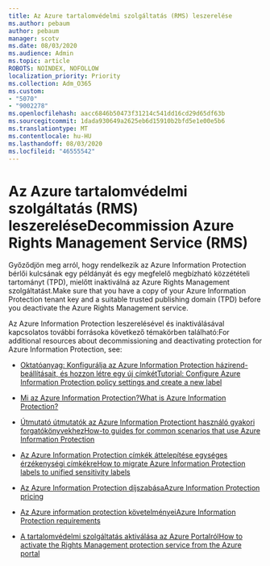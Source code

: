 ```yaml
---
title: Az Azure tartalomvédelmi szolgáltatás (RMS) leszerelése
ms.author: pebaum
author: pebaum
manager: scotv
ms.date: 08/03/2020
ms.audience: Admin
ms.topic: article
ROBOTS: NOINDEX, NOFOLLOW
localization_priority: Priority
ms.collection: Adm_O365
ms.custom:
- "5070"
- "9002278"
ms.openlocfilehash: aacc6846b50473f31214c541dd16cd29d65df63b
ms.sourcegitcommit: 1dada930649a2625eb6d15910b2bfd5e1e00e5b6
ms.translationtype: MT
ms.contentlocale: hu-HU
ms.lasthandoff: 08/03/2020
ms.locfileid: "46555542"
---
```

# <a name="decommission-azure-rights-management-service-rms"></a><span data-ttu-id="cfcc1-102">Az Azure tartalomvédelmi szolgáltatás (RMS) leszerelése</span><span class="sxs-lookup"><span data-stu-id="cfcc1-102">Decommission Azure Rights Management Service (RMS)</span></span>

<span data-ttu-id="cfcc1-103">Győződjön meg arról, hogy rendelkezik az Azure Information Protection bérlői kulcsának egy példányát és egy megfelelő megbízható közzétételi tartományt (TPD), mielőtt inaktiválná az Azure Rights Management szolgáltatást.</span><span class="sxs-lookup"><span data-stu-id="cfcc1-103">Make sure that you have a copy of your Azure Information Protection tenant key and a suitable trusted publishing domain (TPD) before you deactivate the Azure Rights Management service.</span></span>

<span data-ttu-id="cfcc1-104">Az Azure Information Protection leszerelésével és inaktiválásával kapcsolatos további forrásoka következő témakörben található:</span><span class="sxs-lookup"><span data-stu-id="cfcc1-104">For additional resources about decommissioning and deactivating protection for Azure Information Protection, see:</span></span>

- [<span data-ttu-id="cfcc1-105">Oktatóanyag: Konfigurálja az Azure Information Protection házirend-beállításait, és hozzon létre egy új címkét</span><span class="sxs-lookup"><span data-stu-id="cfcc1-105">Tutorial: Configure Azure Information Protection policy settings and create a new label</span></span>](https://docs.microsoft.com/azure/information-protection/get-started/infoprotect-quick-start-tutorial)
- [<span data-ttu-id="cfcc1-106">Mi az Azure Information Protection?</span><span class="sxs-lookup"><span data-stu-id="cfcc1-106">What is Azure Information Protection?</span></span>](https://docs.microsoft.com/azure/information-protection/what-is-information-protection)
- [<span data-ttu-id="cfcc1-107">Útmutató útmutatók az Azure Information Protectiont használó gyakori forgatókönyvekhez</span><span class="sxs-lookup"><span data-stu-id="cfcc1-107">How-to guides for common scenarios that use Azure Information Protection</span></span>](https://docs.microsoft.com/azure/information-protection/how-to-guides)  
    
- [<span data-ttu-id="cfcc1-108">Az Azure Information Protection címkék áttelepítése egységes érzékenységi címkékre</span><span class="sxs-lookup"><span data-stu-id="cfcc1-108">How to migrate Azure Information Protection labels to unified sensitivity labels</span></span>](https://docs.microsoft.com/azure/information-protection/configure-policy-migrate-labels)  
    
- [<span data-ttu-id="cfcc1-109">Az Azure Information Protection díjszabása</span><span class="sxs-lookup"><span data-stu-id="cfcc1-109">Azure Information Protection pricing</span></span>](https://azure.microsoft.com/pricing/details/information-protection)  
    
- [<span data-ttu-id="cfcc1-110">Az Azure information protection követelményei</span><span class="sxs-lookup"><span data-stu-id="cfcc1-110">Azure Information Protection requirements</span></span>](https://docs.microsoft.com/azure/information-protection/get-started/requirements)  
    
- [<span data-ttu-id="cfcc1-111">A tartalomvédelmi szolgáltatás aktiválása az Azure Portalról</span><span class="sxs-lookup"><span data-stu-id="cfcc1-111">How to activate the Rights Management protection service from the Azure portal</span></span>](https://docs.microsoft.com/azure/information-protection/deploy-use/activate-azure)